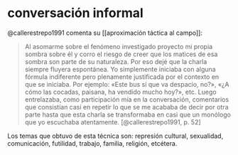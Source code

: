 # conversación informal
@callerestrepo1991 comenta su [[aproximación táctica al campo]]:

>Al asomarme sobre el fenómeno investigado proyecto mi propia sombra sobre él y corro el riesgo de creer que los matices de esa sombra son parte de su naturaleza. Por eso dejé que la charla siempre fluyera espontánea. Yo simplemente iniciaba con alguna fórmula indiferente pero plenamente justificada por el contexto en que se iniciaba. Por ejemplo: «Este bus sí que va despacio, no?», «¿A cómo las cocadas, paisana, ha vendido mucho hoy?», etc. Luego entrelazaba, como participación mía en la conversación, comentarios que consistían casi en repetir lo que se me acababa de decir por otra parte hasta que esta charla se transformaba en casi que un monólogo que yo escuchaba atentamente. [@callerestrepo1991, p. 52]

Los temas que obtuvo de esta técnica son: represión cultural, sexualidad, comunicación, futilidad, trabajo, familia, religión, etcétera.